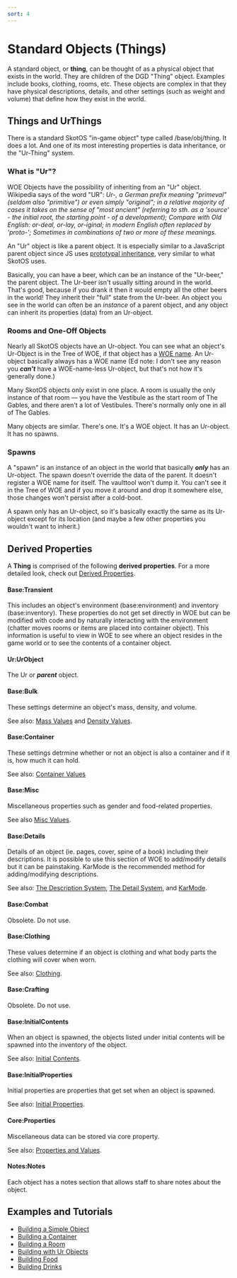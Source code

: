 ```yaml
---
sort: 4
---
```


# Standard Objects (Things)

A standard object, or **thing**, can be thought of as a physical object that exists in the world. They are children of the DGD "Thing" object. Examples include books, clothing, rooms, etc. These objects are complex in that they have physical descriptions, details, and other settings (such as weight and volume) that define how they exist in the world.

## Things and UrThings

There is a standard SkotOS "in-game object" type called /base/obj/thing. It does a lot. And one of its most interesting properties is data inheritance, or the "Ur-Thing" system.

### What is "Ur"?

WOE Objects have the possibility of inheriting from an "Ur" object. Wikipedia says of the word "UR": *Ur-, a German prefix meaning "primeval" (seldom also "primitive") or even simply "original"; in a relative majority of cases it takes on the sense of "most ancient" (referring to sth. as a 'source' - the initial root, the starting point - of a development); Compare with Old English: or-deal, or-lay, or-iginal; in modern English often replaced by 'proto-'; Sometimes in combinations of two or more of these meanings.*

An "Ur" object is like a parent object. It is especially similar to a JavaScript parent object since JS uses [prototypal inheritance](https://developer.mozilla.org/en-US/docs/Web/JavaScript/Inheritance_and_the_prototype_chain), very similar to what SkotOS uses.

Basically, you can have a beer, which can be an instance of the "Ur-beer," the parent object. The Ur-beer isn't usually sitting around in the world. That's good, because if you drank it then it would empty all the other beers in the world! They inherit their "full" state from the Ur-beer. An object you see in the world can often be an *instance* of a parent object, and any object can inherit its properties (data) from an Ur-object.

### Rooms and One-Off Objects

Nearly all SkotOS objects have an Ur-object. You can see what an object's Ur-Object is in the Tree of WOE, if that object has a [WOE name](../Tree_of_Woe/woe_workflow.md). An Ur-object basically always has a WOE name (Ed note: I don't see any reason you ***can't*** have a WOE-name-less Ur-object, but that's not how it's generally done.)

Many SkotOS objects only exist in one place. A room is usually the only instance of that room &mdash; you have the Vestibule as the start room of The Gables, and there aren't a lot of Vestibules. There's normally only one in all of The Gables.

Many objects are similar. There's one. It's a WOE object. It has an Ur-object. It has no spawns.

### Spawns

A "spawn" is an instance of an object in the world that basically ***only*** has an Ur-object. The spawn doesn't override the data of the parent. It doesn't register a WOE name for itself. The vaulttool won't dump it. You can't see it in the Tree of WOE and if you move it around and drop it somewhere else, those changes won't persist after a cold-boot.

A spawn only has an Ur-object, so it's basically exactly the same as its Ur-object except for its location (and maybe a few other properties you wouldn't want to inherit.)

## Derived Properties

A **Thing** is comprised of the following **derived properties**. For a more detailed look, check out [Derived Properties](./DerivedProperties.md).

#### Base:Transient
This includes an object's environment (base:environment) and inventory (base:inventory). These properties do not get set directly in WOE but can be modified with code and by naturally interacting with the environment (chatter moves rooms or items are placed into container object). This information is useful to view in WOE to see where an object resides in the game world or to see the contents of a container object.

#### Ur:UrObject
The Ur or ***parent*** object.

#### Base:Bulk 
These settings determine an object's mass, density, and volume. 

See also: [Mass Values](./MassValues.md) and [Density Values](./DensityValues.md).

#### Base:Container
These settings detrmine whether or not an object is also a container and if it is, how much it can hold. 

See also: [Container Values](./ContainerValues.md)

#### Base:Misc
Miscellaneous properties such as gender and food-related properties. 

See also [Misc Values](./MiscValues.md).

#### Base:Details
Details of an object (ie. pages, cover, spine of a book) including their descriptions. It is possible to use this section of WOE to add/modify details but it can be painstaking. KarMode is the recommended method for adding/modifying descriptions.

See also: [The Description System](../In-Game_Systems/DescriptionSystem.md), [The Detail System](../In-Game_Systems/DetailSystem.md), and [KarMode](../SkotOS_Languages/SAM_Language/KarMode.md).

#### Base:Combat
Obsolete. Do not use.

#### Base:Clothing
These values determine if an object is clothing and what body parts the clothing will cover when worn. 

See also: [Clothing](./Clothing.md).

#### Base:Crafting
Obsolete. Do not use.

#### Base:InitialContents
When an object is spawned, the objects listed under initial contents will be spawned into the inventory of the object. 

See also: [Initial Contents](./InitialContents.md).

#### Base:InitialProperties
Initial properties are properties that get set when an object is spawned. 

See also: [Initial Properties](./InitialProperties.md).

#### Core:Properties
Miscellaneous data can be stored via core property. 

See also: [Properties and Values](./PropertiesAndValues.md).

#### Notes:Notes
Each object has a notes section that allows staff to share notes about the object.


## Examples and Tutorials

* [Building a Simple Object](../Tutorials_and_Examples/Building_Objects/BuildASimpleObjectTutorial.md)
* [Building a Container](../Tutorials_and_Examples/Building_Objects/BuildAContainerTutorial.md)
* [Building a Room](../Tutorials_and_Examples/Building_Objects/BuildAContainerTutorial.md)
* [Building with Ur Objects](../Tutorials_and_Examples/Building_Objects/BuildingWithUrsTutorial.md)
* [Building Food](../Tutorials_and_Examples/Building_Objects/BuildFoodTutorial.md)
* [Building Drinks](../Tutorials_and_Examples/Building_Objects/BuildDrinksTutorial.md)